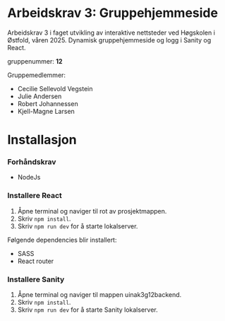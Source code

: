 # Arbeidskrav 3: Gruppehjemmeside
Arbeidskrav 3 i faget utvikling av interaktive nettsteder ved Høgskolen i Østfold, våren 2025. Dynamisk gruppehjemmeside og logg i Sanity og React.

gruppenummer: **12**

Gruppemedlemmer:
- Cecilie Sellevold Vegstein
- Julie Andersen
- Robert Johannessen
- Kjell-Magne Larsen

# Installasjon
### Forhåndskrav
- NodeJs

### Installere React
1. Åpne terminal og naviger til rot av prosjektmappen.
2. Skriv `npm install`.
3. Skriv `npm run dev` for å starte lokalserver.


Følgende dependencies blir installert:
- SASS
- React router

### Installere Sanity
1. Åpne terminal og naviger til mappen uinak3g12backend.
2. Skriv `npm install`.
3. Skriv `npm run dev` for å starte Sanity lokalserver.